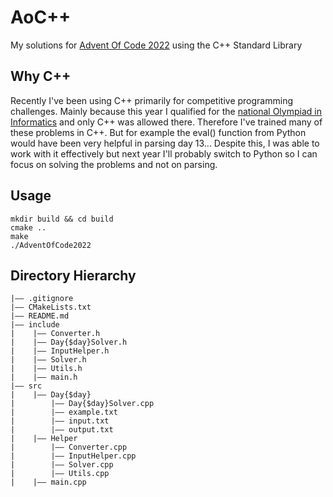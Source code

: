 # AoC++

My solutions for [Advent Of Code 2022](https://adventofcode.com/) using the C++ Standard Library

## Why C++
Recently I've been using C++ primarily for competitive programming challenges. Mainly because this year I qualified for the [national Olympiad in Informatics](https://olimpiadi-informatica.it/index.php/news/item/210-olimpiadi-italiane-22.html) and only C++ was allowed there. Therefore I've trained many of these problems in C++. But for example the eval() function from Python would have been very helpful in parsing day 13... Despite this, I was able to work with it effectively but next year I'll probably switch to Python so I can focus on solving the problems and not on parsing.

## Usage
```shell
mkdir build && cd build
cmake ..
make
./AdventOfCode2022
```

## Directory Hierarchy
```
|—— .gitignore
|—— CMakeLists.txt
|—— README.md
|—— include
|    |—— Converter.h
|    |—— Day{$day}Solver.h
|    |—— InputHelper.h
|    |—— Solver.h
|    |—— Utils.h
|    |—— main.h
|—— src
|    |—— Day{$day}
|        |—— Day{$day}Solver.cpp
|        |—— example.txt
|        |—— input.txt
|        |—— output.txt
|    |—— Helper
|        |—— Converter.cpp
|        |—— InputHelper.cpp
|        |—— Solver.cpp
|        |—— Utils.cpp
|    |—— main.cpp
```